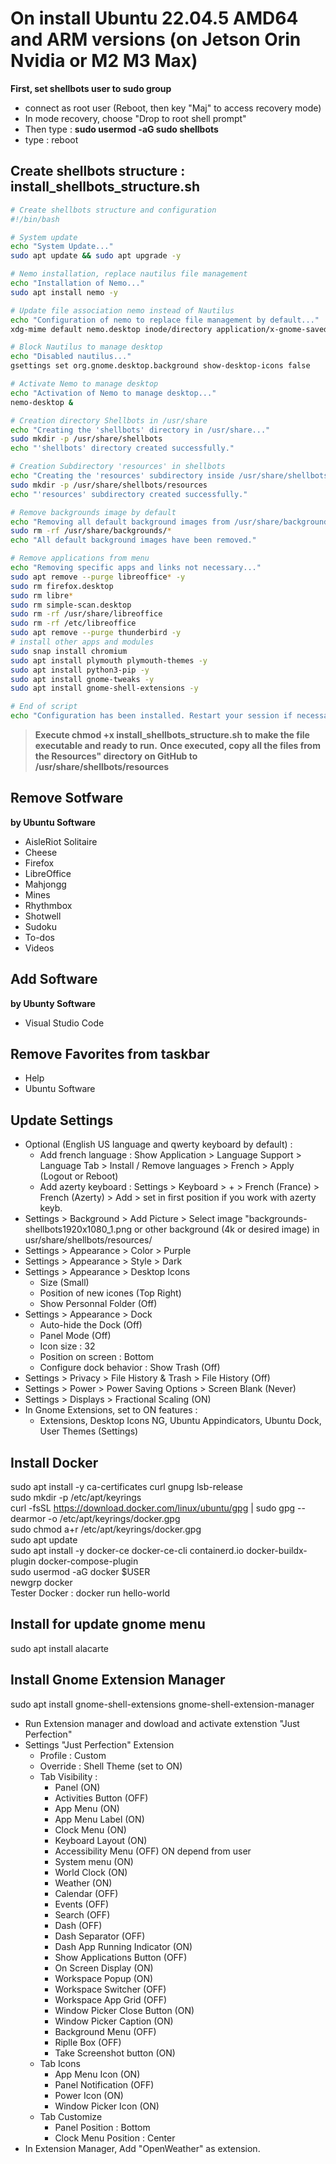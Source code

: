 # On install Ubuntu 22.04.5 AMD64 and ARM versions (on Jetson Orin Nvidia or M2 M3 Max)
**First, set shellbots user to sudo group**
* connect as root user (Reboot, then key "Maj" to access recovery mode)
* In mode recovery, choose "Drop to root shell prompt"
* Then type : **sudo usermod -aG sudo shellbots**
* type : reboot

## Create shellbots structure : install_shellbots_structure.sh
```bash
# Create shellbots structure and configuration
#!/bin/bash

# System update
echo "System Update..."
sudo apt update && sudo apt upgrade -y

# Nemo installation, replace nautilus file management
echo "Installation of Nemo..."
sudo apt install nemo -y

# Update file association nemo instead of Nautilus
echo "Configuration of nemo to replace file management by default..."
xdg-mime default nemo.desktop inode/directory application/x-gnome-saved-search

# Block Nautilus to manage desktop
echo "Disabled nautilus..."
gsettings set org.gnome.desktop.background show-desktop-icons false

# Activate Nemo to manage desktop
echo "Activation of Nemo to manage desktop..."
nemo-desktop &

# Creation directory Shellbots in /usr/share
echo "Creating the 'shellbots' directory in /usr/share..."
sudo mkdir -p /usr/share/shellbots
echo "'shellbots' directory created successfully."

# Creation Subdirectory 'resources' in shellbots
echo "Creating the 'resources' subdirectory inside /usr/share/shellbots..."
sudo mkdir -p /usr/share/shellbots/resources
echo "'resources' subdirectory created successfully."

# Remove backgrounds image by default
echo "Removing all default background images from /usr/share/backgrounds..."
sudo rm -rf /usr/share/backgrounds/*
echo "All default background images have been removed."

# Remove applications from menu
echo "Removing specific apps and links not necessary..."
sudo apt remove --purge libreoffice* -y
sudo rm firefox.desktop
sudo rm libre*
sudo rm simple-scan.desktop
sudo rm -rf /usr/share/libreoffice
sudo rm -rf /etc/libreoffice
sudo apt remove --purge thunderbird -y
# install other apps and modules
sudo snap install chromium
sudo apt install plymouth plymouth-themes -y
sudo apt install python3-pip -y
sudo apt install gnome-tweaks -y
sudo apt install gnome-shell-extensions -y

# End of script
echo "Configuration has been installed. Restart your session if necessary."
```
> **Execute chmod +x install_shellbots_structure.sh to make the file executable and ready to run.**
> **Once executed, copy all the files from the Resources" directory on GitHub to /usr/share/shellbots/resources**  

## Remove Sotfware
**by Ubuntu Software**
* AisleRiot Solitaire
* Cheese
* Firefox
* LibreOffice
* Mahjongg
* Mines
* Rhythmbox
* Shotwell
* Sudoku
* To-dos
* Videos

## Add Software
**by Ubunty Software**
* Visual Studio Code

## Remove Favorites from taskbar
* Help
* Ubuntu Software

## Update Settings
* Optional (English US language and qwerty keyboard by default) :
  * Add french language : Show Application > Language Support > Language Tab > Install / Remove languages > French > Apply (Logout or Reboot)
  * Add azerty keyboard : Settings > Keyboard > + > French (France) > French (Azerty) > Add > set in first position if you work with azerty keyb.
* Settings > Background > Add Picture > Select image "backgrounds-shellbots1920x1080_1.png or other background (4k or desired image) in usr/share/shellbots/resources/
* Settings > Appearance > Color > Purple
* Settings > Appearance > Style > Dark
* Settings > Appearance > Desktop Icons
  * Size (Small)
  * Position of new icones (Top Right)
  * Show Personnal Folder (Off) 
* Settings > Appearance > Dock
  * Auto-hide the Dock (Off)
  * Panel Mode (Off)
  * Icon size : 32
  * Position on screen : Bottom
  * Configure dock behavior : Show Trash (Off)
* Settings > Privacy >  File History & Trash > File History (Off)
* Settings > Power > Power Saving Options > Screen Blank (Never)
* Settings > Displays > Fractional Scaling (ON)
* In Gnome Extensions, set to ON features :
  * Extensions, Desktop Icons NG, Ubuntu Appindicators, Ubuntu Dock, User Themes (Settings)

## Install Docker
sudo apt install -y ca-certificates curl gnupg lsb-release   
sudo mkdir -p /etc/apt/keyrings   
curl -fsSL https://download.docker.com/linux/ubuntu/gpg | sudo gpg --dearmor -o /etc/apt/keyrings/docker.gpg   
sudo chmod a+r /etc/apt/keyrings/docker.gpg   
sudo apt update   
sudo apt install -y docker-ce docker-ce-cli containerd.io docker-buildx-plugin docker-compose-plugin   
sudo usermod -aG docker $USER   
newgrp docker   
Tester Docker : docker run hello-world   

## Install for update gnome menu
sudo apt install alacarte

## Install Gnome Extension Manager
sudo apt install gnome-shell-extensions gnome-shell-extension-manager
* Run Extension manager and dowload and activate extenstion "Just Perfection"
* Settings "Just Perfection" Extension
  * Profile : Custom
  * Override : Shell Theme (set to ON)
  * Tab Visibility :
    * Panel (ON)
    * Activities Button (OFF)
    * App Menu (ON)
    * App Menu Label (ON)
    * Clock Menu (ON)
    * Keyboard Layout (ON)
    * Accessibility Menu (OFF) ON depend from user
    * System menu (ON)
    * World Clock (ON)
    * Weather (ON)
    * Calendar (OFF)
    * Events (OFF)
    * Search (OFF)
    * Dash (OFF)
    * Dash Separator (OFF)
    * Dash App Running Indicator (ON)
    * Show Applications Button (OFF)
    * On Screen Display (ON)
    * Workspace Popup (ON)
    * Workspace Switcher (OFF)
    * Workspace App Grid (OFF)
    * Window Picker Close Button (ON)
    * Window Picker Caption (ON)
    * Background Menu (OFF)
    * Riplle Box (OFF)
    * Take Screenshot button (ON)
  * Tab Icons
    * App Menu Icon (ON)
    * Panel Notification (OFF)
    * Power Icon (ON)
    * Window Picker Icon (ON)
  * Tab Customize
    * Panel Position : Bottom
    * Clock Menu Position : Center      
* In Extension Manager, Add "OpenWeather" as extension.
